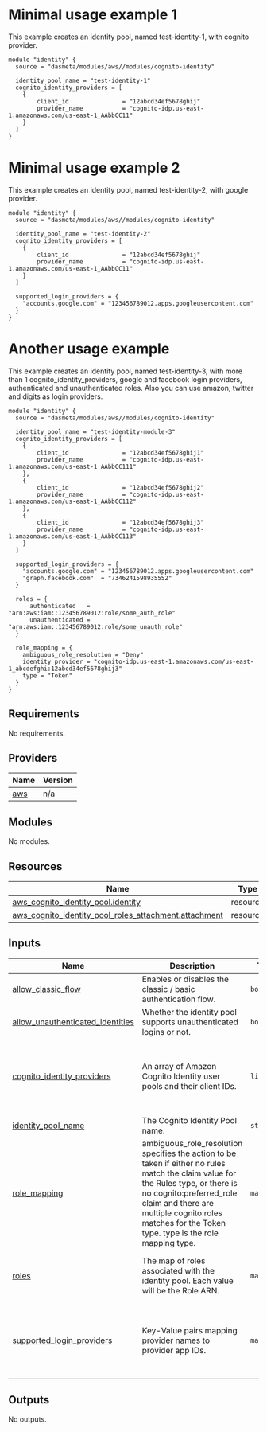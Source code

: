 # Minimal usage example 1

This example creates an identity pool, named test-identity-1, with cognito provider.

```
module "identity" {
  source = "dasmeta/modules/aws//modules/cognito-identity"

  identity_pool_name = "test-identity-1"
  cognito_identity_providers = [
    {
        client_id               = "12abcd34ef5678ghij"
        provider_name           = "cognito-idp.us-east-1.amazonaws.com/us-east-1_AAbbCC11"
    }
  ]
}
```

# Minimal usage example 2

This example creates an identity pool, named test-identity-2, with google provider.

```
module "identity" {
  source = "dasmeta/modules/aws//modules/cognito-identity"

  identity_pool_name = "test-identity-2"
  cognito_identity_providers = [
    {
        client_id               = "12abcd34ef5678ghij"
        provider_name           = "cognito-idp.us-east-1.amazonaws.com/us-east-1_AAbbCC11"
    }
  ]

  supported_login_providers = {
    "accounts.google.com" = "123456789012.apps.googleusercontent.com"
  }
}
```

# Another usage example

This example creates an identity pool, named test-identity-3, with more than 1 cognito_identity_providers, google and facebook login providers, authenticated and unauthenticated roles. Also you can use amazon, twitter and digits as login providers.

```
module "identity" {
  source = "dasmeta/modules/aws//modules/cognito-identity"

  identity_pool_name = "test-identity-module-3"
  cognito_identity_providers = [
    {
        client_id               = "12abcd34ef5678ghij1"
        provider_name           = "cognito-idp.us-east-1.amazonaws.com/us-east-1_AAbbCC111"
    },
    {
        client_id               = "12abcd34ef5678ghij2"
        provider_name           = "cognito-idp.us-east-1.amazonaws.com/us-east-1_AAbbCC112"
    },
    {
        client_id               = "12abcd34ef5678ghij3"
        provider_name           = "cognito-idp.us-east-1.amazonaws.com/us-east-1_AAbbCC113"
    }
  ]

  supported_login_providers = {
    "accounts.google.com" = "123456789012.apps.googleusercontent.com"
    "graph.facebook.com"  = "7346241598935552"
  }

  roles = {
      authenticated   = "arn:aws:iam::123456789012:role/some_auth_role"
      unauthenticated = "arn:aws:iam::123456789012:role/some_unauth_role"
  }

  role_mapping = {
    ambiguous_role_resolution = "Deny"
    identity_provider = "cognito-idp.us-east-1.amazonaws.com/us-east-1_abcdefghi:12abcd34ef5678ghij3"
    type = "Token"
  }
}
```

<!-- BEGINNING OF PRE-COMMIT-TERRAFORM DOCS HOOK -->
## Requirements

No requirements.

## Providers

| Name | Version |
|------|---------|
| <a name="provider_aws"></a> [aws](#provider\_aws) | n/a |

## Modules

No modules.

## Resources

| Name | Type |
|------|------|
| [aws_cognito_identity_pool.identity](https://registry.terraform.io/providers/hashicorp/aws/latest/docs/resources/cognito_identity_pool) | resource |
| [aws_cognito_identity_pool_roles_attachment.attachment](https://registry.terraform.io/providers/hashicorp/aws/latest/docs/resources/cognito_identity_pool_roles_attachment) | resource |

## Inputs

| Name | Description | Type | Default | Required |
|------|-------------|------|---------|:--------:|
| <a name="input_allow_classic_flow"></a> [allow\_classic\_flow](#input\_allow\_classic\_flow) | Enables or disables the classic / basic authentication flow. | `bool` | `true` | no |
| <a name="input_allow_unauthenticated_identities"></a> [allow\_unauthenticated\_identities](#input\_allow\_unauthenticated\_identities) | Whether the identity pool supports unauthenticated logins or not. | `bool` | `false` | no |
| <a name="input_cognito_identity_providers"></a> [cognito\_identity\_providers](#input\_cognito\_identity\_providers) | An array of Amazon Cognito Identity user pools and their client IDs. | `list` | <pre>[<br>  {<br>    "client_id": null,<br>    "provider_name": null,<br>    "server_side_token_check": false<br>  }<br>]</pre> | no |
| <a name="input_identity_pool_name"></a> [identity\_pool\_name](#input\_identity\_pool\_name) | The Cognito Identity Pool name. | `string` | `""` | no |
| <a name="input_role_mapping"></a> [role\_mapping](#input\_role\_mapping) | ambiguous\_role\_resolution specifies the action to be taken if either no rules match the claim value for the Rules type, or there is no cognito:preferred\_role claim and there are multiple cognito:roles matches for the Token type. type is the role mapping type. | `map(any)` | <pre>{<br>  "ambiguous_role_resolution": "",<br>  "identity_provider": "",<br>  "type": ""<br>}</pre> | no |
| <a name="input_roles"></a> [roles](#input\_roles) | The map of roles associated with the identity pool. Each value will be the Role ARN. | `map(any)` | <pre>{<br>  "authenticated": "",<br>  "unauthenticated": ""<br>}</pre> | no |
| <a name="input_supported_login_providers"></a> [supported\_login\_providers](#input\_supported\_login\_providers) | Key-Value pairs mapping provider names to provider app IDs. | `map(any)` | <pre>{<br>  "accounts.google.com": null,<br>  "api.twitter.com": null,<br>  "graph.facebook.com": null,<br>  "www.amazon.com": null,<br>  "www.digits.com": null<br>}</pre> | no |

## Outputs

No outputs.
<!-- END OF PRE-COMMIT-TERRAFORM DOCS HOOK -->

